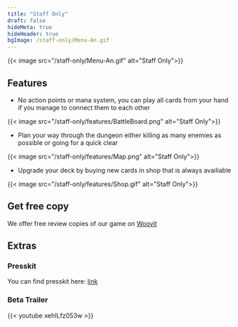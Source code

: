 ```yaml
---
title: "Staff Only"
draft: false
hideMeta: true
hideHeader: true
bgImage: /staff-only/Menu-An.gif
---
```


{{< image src="/staff-only/Menu-An.gif" alt="Staff Only">}}

## Features

* No action points or mana system, you can play all cards from your hand if you manage to connect them to each other 

{{< image src="/staff-only/features/BattleBoard.png" alt="Staff Only">}}

* Plan your way through the dungeon either killing as many enemies as possible or going for a quick clear

{{< image src="/staff-only/features/Map.png" alt="Staff Only">}}

* Upgrade your deck by buying new cards in shop that is always availiable 

{{< image src="/staff-only/features/Shop.gif" alt="Staff Only">}}

## Get free copy

We offer free review copies of our game on [Woovit](https://woovit.com/offer/staff-only)

## Extras 

### Presskit

You can find presskit here: [link](/presskit/staff-only)

### Beta Trailer
{{< youtube xehILfz053w >}}